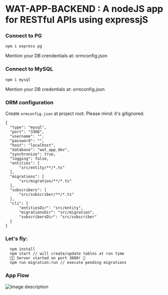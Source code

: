 
# WAT-APP-BACKEND : A nodeJS app for RESTful APIs using expressjS

### Connect to PG
  ```npm i express pg```

  Mention your DB crendentials at: ormconfig.json
### Connect to MySQL
  ```npm i mysql```

  Mention your DB credentials at: ormconfig.json

###  ORM configuration
  Create ```ormconfig.json``` at project root. Please mind: it's gitignored.
  ```
  {
    "type": "mysql",
    "port": "3306",
    "username": "",
    "password": "",
    "host": "localhost",
    "database": "wat_app_dev",
    "synchronize": true,
    "logging": false,
    "entities": [
        "src/entity/**/*.ts"
    ],
    "migrations": [
        "src/migration/**/*.ts"
    ],
    "subscribers": [
        "src/subscriber/**/*.ts"
    ],
    "cli": {
        "entitiesDir": "src/entity",
        "migrationsDir": "src/migration",
        "subscribersDir": "src/subscriber"
    }
  }
```
###  Let's fly:
```
  npm install
  npm start // will create/update tables at run time
  💃🏻 Server started on port 3000! 🕺
  npm run migration:run // execute pending migrations
```

 ### App Flow
  ![Image description](https://camo.githubusercontent.com/a9a794ecd9bceb39a850d625b60aaf2241568e51/68747470733a2f2f63646e2d696d616765732d312e6d656469756d2e636f6d2f6d61782f323131362f312a63596e6544686a7a6b414b444a4254454a3472446f672e706e67)

